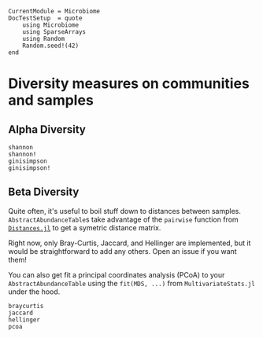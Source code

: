 ```@meta
CurrentModule = Microbiome
DocTestSetup  = quote
    using Microbiome
    using SparseArrays
    using Random
    Random.seed!(42)
end
```

# Diversity measures on communities and samples

## Alpha Diversity

```@docs
shannon
shannon!
ginisimpson
ginisimpson!
```

## Beta Diversity

Quite often, it's useful to boil stuff down to distances between samples.
`AbstractAbundanceTable`s take advantage of the `pairwise` function
from [`Distances.jl`](https://github.com/JuliaStats/Distances.jl)
to get a symetric distance matrix.

Right now, only Bray-Curtis, Jaccard, and Hellinger are implemented, 
but it would be straightforward to add any others.
Open an issue if you want them!

You can also get fit a principal coordinates analysis (PCoA) to your `AbstractAbundanceTable`
using the `fit(MDS, ...)` from `MultivariateStats.jl` under the hood.

```@docs
braycurtis
jaccard
hellinger
pcoa
```
